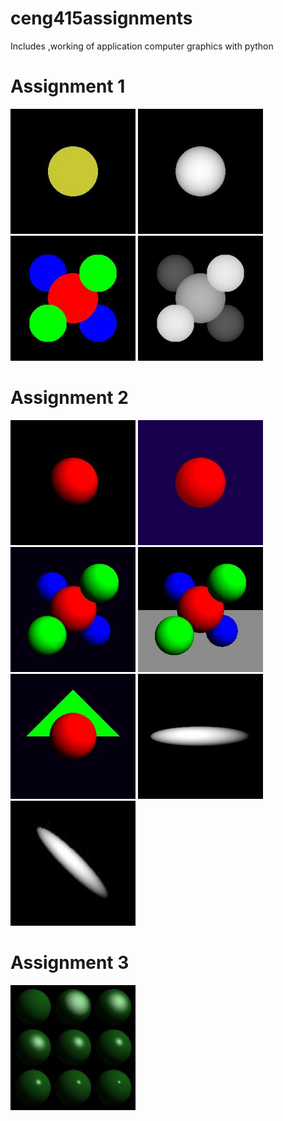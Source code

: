 # ceng415assignments
Includes ,working of application computer graphics with python
# Assignment 1
<p float="left">
  <img alt="scene1" src="https://github.com/arzuozkan/ceng415assignments/blob/development/assignment1/scene1.jpg" width=200px>
  <img alt="scene1_depth" src="https://github.com/arzuozkan/ceng415assignments/blob/development/assignment1/scene1_depth.jpg" width=200px>
  <img alt="scene2" src="https://github.com/arzuozkan/ceng415assignments/blob/development/assignment1/scene2.jpg" width=200px display=flex>
  <img alt="scene2_depth" src="https://github.com/arzuozkan/ceng415assignments/blob/development/assignment1/scene2_depth.jpg" width=200px>
</p>


# Assignment 2
<p float="left">
  <img alt="scene1_diffuse" src="https://github.com/arzuozkan/ceng415assignments/blob/development/assignment2/scene1_diffuse.jpg" width=200px>
  <img alt="scene2_ambient" src="https://github.com/arzuozkan/ceng415assignments/blob/development/assignment2/scene2_ambient.jpg" width=200px>
  <img alt="scene3_perspective" src="https://github.com/arzuozkan/ceng415assignments/blob/development/assignment2/scene3_perspective.jpg" width=200px>
  <img alt="scene4_plane" src="https://github.com/arzuozkan/ceng415assignments/blob/development/assignment2/scene4_plane.jpg" width=200px display=flex>
  <img alt="scene5_sphere_triangle" src="https://github.com/arzuozkan/ceng415assignments/blob/development/assignment2/scene5_sphere_triangle.jpg" width=200px>
  <img alt="scene6_squashed_sphere" src="https://github.com/arzuozkan/ceng415assignments/blob/development/assignment2/scene6_squashed_sphere.jpg" width=200px>
  <img alt="scene7_squashed_rotated_sphere" src="https://github.com/arzuozkan/ceng415assignments/blob/development/assignment2/scene7_squashed_rotated_sphere.jpg" width=200px>
</p>

# Assignment 3
 <img alt="scene1_exponent_variations" src="https://github.com/arzuozkan/ceng415assignments/blob/development/assignment3/scene1_exponent_variations.jpg" width=200px>

